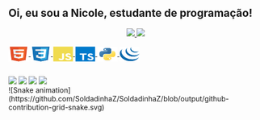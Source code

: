 ## Oi, eu sou a Nicole, estudante de programação!
<div align="center">
  <a href="https://github.com/SoldadinhaZ">
  <img width="42%" src="https://github-readme-stats.vercel.app/api?username=SoldadinhaZ&show_icons=true&theme=dark&include_all_commits=true&count_private=true"/>
   <img width="50%" src="https://github-readme-stats.vercel.app/api/top-langs/?username=SoldadinhaZ&layout=compact&langs_count=7&theme=dark"/>
</div>

<div style="display: inline_block"><br>
  <img align="center" alt="Nicole-HTML" height="30" width="40" src="https://raw.githubusercontent.com/devicons/devicon/master/icons/html5/html5-original.svg">
  <img align="center" alt="Nicole-CSS" height="30" width="40" src="https://raw.githubusercontent.com/devicons/devicon/master/icons/css3/css3-original.svg">
  <img align="center" alt="Nicole-Js" height="30" width="40" src="https://raw.githubusercontent.com/devicons/devicon/master/icons/javascript/javascript-plain.svg">
  <img align="center" alt="Nicole-Ts" height="30" width="40" src="https://raw.githubusercontent.com/devicons/devicon/master/icons/typescript/typescript-plain.svg">
  <img align="center" alt="Nicole-Python" height="30" width="40" src="https://raw.githubusercontent.com/devicons/devicon/master/icons/python/python-original.svg">
  <img align="center" alt="Nicole-jQuery" height="30" width="40" src="https://raw.githubusercontent.com/devicons/devicon/master/icons/jquery/jquery-original.svg">
</div>

##
<div>
 <a href="https://discord.gg/AVc46zzkap" target="_blank"><img src="https://img.shields.io/badge/Discord-7289DA?style=for-the-badge&logo=discord&logoColor=white" target="_blank"></a> 
    <a href="https://instagram.com/bynicolevic" target="_blank"><img src="https://img.shields.io/badge/-Instagram-%23E4405F?style=for-the-badge&logo=instagram&logoColor=white" target="_blank"></a>
   <a href = "mailto:niihpdrado@gmail.com"><img src="https://img.shields.io/badge/-Gmail-%23333?style=for-the-badge&logo=gmail&logoColor=white" target="_blank"></a>
    <a href="https://www.linkedin.com/in/nicole-vict%C3%B3ria-41532b1b7/" target="_blank"><img src="https://img.shields.io/badge/-LinkedIn-%230077B5?style=for-the-badge&logo=linkedin&logoColor=white" target="_blank"></a>
 </div>
  
 <div>
![Snake animation](https://github.com/SoldadinhaZ/SoldadinhaZ/blob/output/github-contribution-grid-snake.svg)
 </div>
